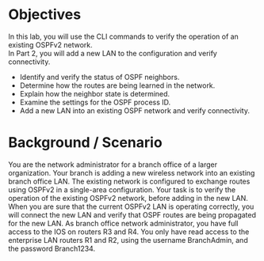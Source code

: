 # Objectives
In this lab, you will use the CLI commands to verify the operation of an existing OSPFv2 network.<br>
In Part 2, you will add a new LAN to the configuration and verify connectivity.
- Identify and verify the status of OSPF neighbors.
- Determine how the routes are being learned in the network.
- Explain how the neighbor state is determined.
- Examine the settings for the OSPF process ID.
- Add a new LAN into an existing OSPF network and verify connectivity.
# Background / Scenario
You are the network administrator for a branch office of a larger organization. Your branch is adding a new 
wireless network into an existing branch office LAN. The existing network is configured to exchange routes 
using OSPFv2 in a single-area configuration. Your task is to verify the operation of the existing OSPFv2 
network, before adding in the new LAN. When you are sure that the current OSPFv2 LAN is operating 
correctly, you will connect the new LAN and verify that OSPF routes are being propagated for the new LAN. 
As branch office network administrator, you have full access to the IOS on routers R3 and R4. You only have 
read access to the enterprise LAN routers R1 and R2, using the username BranchAdmin, and the password 
Branch1234.
